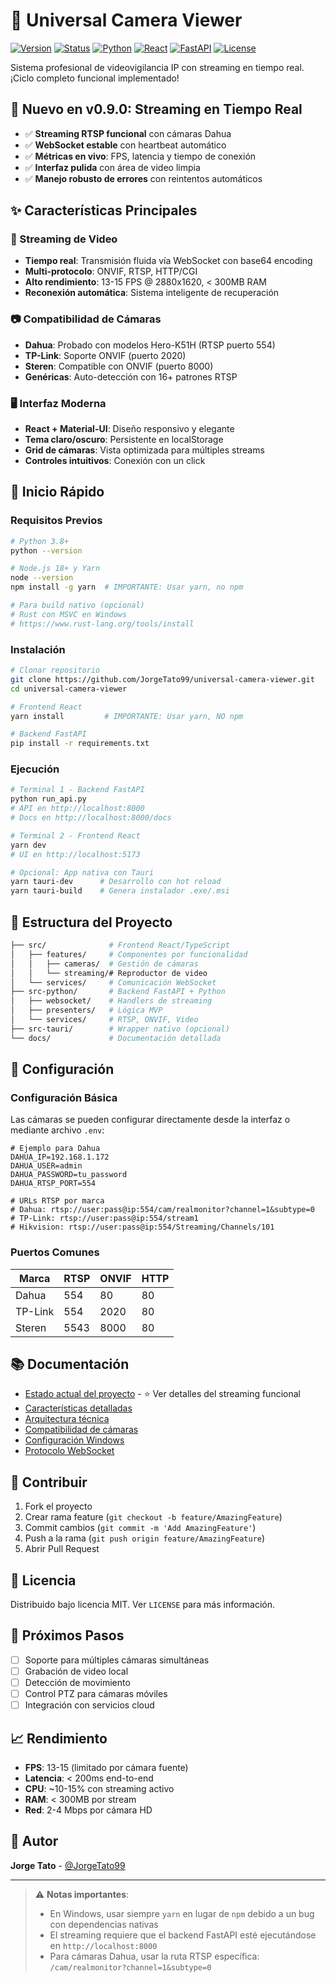 # 🎥 Universal Camera Viewer

[![Version](https://img.shields.io/badge/version-0.9.0-blue)](https://github.com/JorgeTato99/universal-camera-viewer)
[![Status](https://img.shields.io/badge/status-FUNCIONAL-brightgreen)](CURRENT_STATUS.md)
[![Python](https://img.shields.io/badge/python-3.8+-green)](https://www.python.org/)
[![React](https://img.shields.io/badge/react-19-61dafb)](https://react.dev/)
[![FastAPI](https://img.shields.io/badge/fastapi-WebSocket-009688)](https://fastapi.tiangolo.com/)
[![License](https://img.shields.io/badge/license-MIT-brightgreen)](LICENSE)

Sistema profesional de videovigilancia IP con streaming en tiempo real. ¡Ciclo completo funcional implementado!

## 🎉 Nuevo en v0.9.0: Streaming en Tiempo Real

- ✅ **Streaming RTSP funcional** con cámaras Dahua
- ✅ **WebSocket estable** con heartbeat automático
- ✅ **Métricas en vivo**: FPS, latencia y tiempo de conexión
- ✅ **Interfaz pulida** con área de video limpia
- ✅ **Manejo robusto de errores** con reintentos automáticos

## ✨ Características Principales

### 🎥 Streaming de Video

- **Tiempo real**: Transmisión fluida vía WebSocket con base64 encoding
- **Multi-protocolo**: ONVIF, RTSP, HTTP/CGI
- **Alto rendimiento**: 13-15 FPS @ 2880x1620, < 300MB RAM
- **Reconexión automática**: Sistema inteligente de recuperación

### 📷 Compatibilidad de Cámaras

- **Dahua**: Probado con modelos Hero-K51H (RTSP puerto 554)
- **TP-Link**: Soporte ONVIF (puerto 2020)
- **Steren**: Compatible con ONVIF (puerto 8000)
- **Genéricas**: Auto-detección con 16+ patrones RTSP

### 🖥️ Interfaz Moderna

- **React + Material-UI**: Diseño responsivo y elegante
- **Tema claro/oscuro**: Persistente en localStorage
- **Grid de cámaras**: Vista optimizada para múltiples streams
- **Controles intuitivos**: Conexión con un click

## 🚀 Inicio Rápido

### Requisitos Previos

```bash
# Python 3.8+
python --version

# Node.js 18+ y Yarn
node --version
npm install -g yarn  # IMPORTANTE: Usar yarn, no npm

# Para build nativo (opcional)
# Rust con MSVC en Windows
# https://www.rust-lang.org/tools/install
```

### Instalación

```bash
# Clonar repositorio
git clone https://github.com/JorgeTato99/universal-camera-viewer.git
cd universal-camera-viewer

# Frontend React
yarn install         # IMPORTANTE: Usar yarn, NO npm

# Backend FastAPI
pip install -r requirements.txt
```

### Ejecución

```bash
# Terminal 1 - Backend FastAPI
python run_api.py
# API en http://localhost:8000
# Docs en http://localhost:8000/docs

# Terminal 2 - Frontend React
yarn dev
# UI en http://localhost:5173

# Opcional: App nativa con Tauri
yarn tauri-dev      # Desarrollo con hot reload
yarn tauri-build    # Genera instalador .exe/.msi
```

## 📁 Estructura del Proyecto

```bash
├── src/              # Frontend React/TypeScript
│   ├── features/     # Componentes por funcionalidad
│   │   ├── cameras/  # Gestión de cámaras
│   │   └── streaming/# Reproductor de video
│   └── services/     # Comunicación WebSocket
├── src-python/       # Backend FastAPI + Python
│   ├── websocket/    # Handlers de streaming
│   ├── presenters/   # Lógica MVP
│   └── services/     # RTSP, ONVIF, Video
├── src-tauri/        # Wrapper nativo (opcional)
└── docs/             # Documentación detallada
```

## 🔧 Configuración

### Configuración Básica

Las cámaras se pueden configurar directamente desde la interfaz o mediante archivo `.env`:

```env
# Ejemplo para Dahua
DAHUA_IP=192.168.1.172
DAHUA_USER=admin
DAHUA_PASSWORD=tu_password
DAHUA_RTSP_PORT=554

# URLs RTSP por marca
# Dahua: rtsp://user:pass@ip:554/cam/realmonitor?channel=1&subtype=0
# TP-Link: rtsp://user:pass@ip:554/stream1
# Hikvision: rtsp://user:pass@ip:554/Streaming/Channels/101
```

### Puertos Comunes

| Marca | RTSP | ONVIF | HTTP |
|-------|------|-------|------|
| Dahua | 554  | 80    | 80   |
| TP-Link | 554 | 2020  | 80   |
| Steren | 5543 | 8000  | 80   |

## 📚 Documentación

- [Estado actual del proyecto](CURRENT_STATUS.md) - ⭐ Ver detalles del streaming funcional
- [Características detalladas](docs/FEATURES.md)
- [Arquitectura técnica](docs/ARCHITECTURE.md)
- [Compatibilidad de cámaras](docs/CAMERA_COMPATIBILITY.md)
- [Configuración Windows](docs/WINDOWS_SETUP.md)
- [Protocolo WebSocket](CURRENT_STATUS.md#-protocolo-websocket)

## 🤝 Contribuir

1. Fork el proyecto
2. Crear rama feature (`git checkout -b feature/AmazingFeature`)
3. Commit cambios (`git commit -m 'Add AmazingFeature'`)
4. Push a la rama (`git push origin feature/AmazingFeature`)
5. Abrir Pull Request

## 📄 Licencia

Distribuido bajo licencia MIT. Ver `LICENSE` para más información.

## 🎯 Próximos Pasos

- [ ] Soporte para múltiples cámaras simultáneas
- [ ] Grabación de video local
- [ ] Detección de movimiento
- [ ] Control PTZ para cámaras móviles
- [ ] Integración con servicios cloud

## 📈 Rendimiento

- **FPS**: 13-15 (limitado por cámara fuente)
- **Latencia**: < 200ms end-to-end
- **CPU**: ~10-15% con streaming activo
- **RAM**: < 300MB por stream
- **Red**: 2-4 Mbps por cámara HD

## 👥 Autor

**Jorge Tato** - [@JorgeTato99](https://github.com/JorgeTato99)

---

> ⚠️ **Notas importantes**:
>
> - En Windows, usar siempre `yarn` en lugar de `npm` debido a un bug con dependencias nativas
> - El streaming requiere que el backend FastAPI esté ejecutándose en `http://localhost:8000`
> - Para cámaras Dahua, usar la ruta RTSP específica: `/cam/realmonitor?channel=1&subtype=0`
